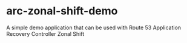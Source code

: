 # arc-zonal-shift-demo
A simple demo application that can be used with Route 53 Application Recovery Controller Zonal Shift
